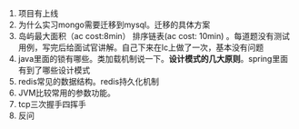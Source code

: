 1. 项目有上线
2. 为什么实习mongo需要迁移到mysql。迁移的具体方案
3. 岛屿最大面积（ac cost:8min） 排序链表(ac cost: 10min) 。每道题没有测试用例，写完后给面试官讲解。自己下来在lc上做了一次，基本没有问题
4. java里面的锁有哪些。类加载机制说一下。**设计模式的几大原则**。spring里面有到了哪些设计模式
5. redis常见的数据结构。redis持久化机制
6. JVM比较常用的参数功能。
7. tcp三次握手四挥手
8. 反问